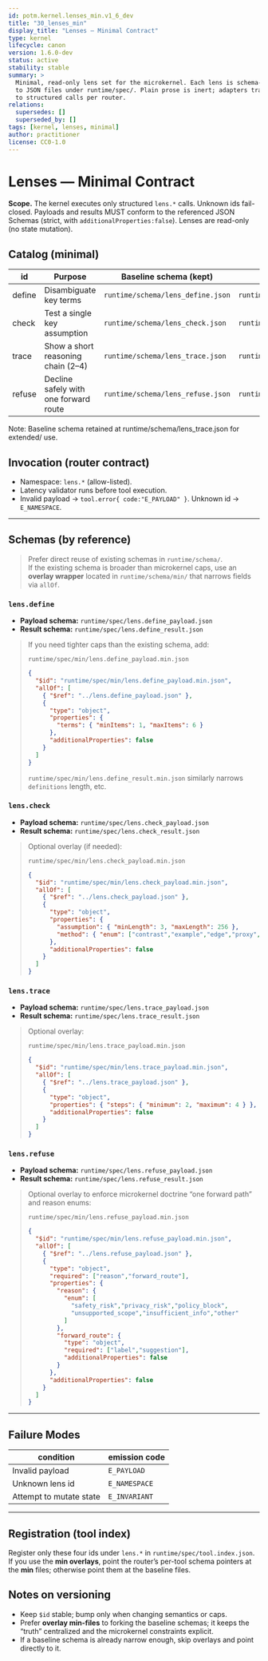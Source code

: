 ```yaml
---
id: potm.kernel.lenses_min.v1_6_dev
title: "30_lenses_min"
display_title: "Lenses — Minimal Contract"
type: kernel
lifecycle: canon
version: 1.6.0-dev
status: active
stability: stable
summary: >
  Minimal, read-only lens set for the microkernel. Each lens is schema-bound
  to JSON files under runtime/spec/. Plain prose is inert; adapters translate
  to structured calls per router.
relations:
  supersedes: []
  superseded_by: []
tags: [kernel, lenses, minimal]
author: practitioner
license: CC0-1.0
---
```


# Lenses — Minimal Contract

**Scope.** The kernel executes only structured `lens.*` calls. Unknown ids fail-closed.
Payloads and results MUST conform to the referenced JSON Schemas (strict, with
`additionalProperties:false`). Lenses are read-only (no state mutation).

## Catalog (minimal)

| id     | Purpose                               | Baseline schema (kept)    | Min overlay (microkernel)         | Example (microkernel)                  |
| ------ | ------------------------------------- | ------------------------- | --------------------------------- | -------------------------------------- |
| define | Disambiguate key terms                | `runtime/schema/lens_define.json` | `runtime/schema/min/lens_define.min.json` | `runtime/examples/lens_define_invoke.min.json` |
| check  | Test a single key assumption          | `runtime/schema/lens_check.json`  | `runtime/schema/min/lens_check.min.json`  | `runtime/examples/lens_check_invoke.min.json`  |
| trace  | Show a short reasoning chain (2–4)    | `runtime/schema/lens_trace.json`  | `runtime/schema/min/lens_trace.min.json`  | `runtime/examples/lens_trace_invoke.min.json`  |
| refuse | Decline safely with one forward route | `runtime/schema/lens_refuse.json` | `runtime/schema/min/lens_refuse.min.json` | `runtime/examples/lens_refuse_invoke.min.json` |

Note: Baseline schema retained at runtime/schema/lens_trace.json for extended/ use.

## Invocation (router contract)

- Namespace: `lens.*` (allow-listed).
- Latency validator runs before tool execution.
- Invalid payload → `tool.error{ code:"E_PAYLOAD" }`. Unknown id → `E_NAMESPACE`.

---

## Schemas (by reference)

> Prefer direct reuse of existing schemas in `runtime/schema/`.  
> If the existing schema is broader than microkernel caps, use an **overlay wrapper** located in `runtime/schema/min/` that narrows fields via `allOf`.

### `lens.define`

- **Payload schema:** `runtime/spec/lens.define_payload.json`
- **Result schema:**  `runtime/spec/lens.define_result.json`

> If you need tighter caps than the existing schema, add:
>
> `runtime/spec/min/lens.define_payload.min.json`
> ```json
> {
>   "$id": "runtime/spec/min/lens.define_payload.min.json",
>   "allOf": [
>     { "$ref": "../lens.define_payload.json" },
>     {
>       "type": "object",
>       "properties": {
>         "terms": { "minItems": 1, "maxItems": 6 }
>       },
>       "additionalProperties": false
>     }
>   ]
> }
> ```
> `runtime/spec/min/lens.define_result.min.json` similarly narrows `definitions` length, etc.

### `lens.check`

- **Payload schema:** `runtime/spec/lens.check_payload.json`
- **Result schema:**  `runtime/spec/lens.check_result.json`

> Optional overlay (if needed):
>
> `runtime/spec/min/lens.check_payload.min.json`
> ```json
> {
>   "$id": "runtime/spec/min/lens.check_payload.min.json",
>   "allOf": [
>     { "$ref": "../lens.check_payload.json" },
>     {
>       "type": "object",
>       "properties": {
>         "assumption": { "minLength": 3, "maxLength": 256 },
>         "method": { "enum": ["contrast","example","edge","proxy","other"] }
>       },
>       "additionalProperties": false
>     }
>   ]
> }
> ```

### `lens.trace`

- **Payload schema:** `runtime/spec/lens.trace_payload.json`
- **Result schema:**  `runtime/spec/lens.trace_result.json`

> Optional overlay:
>
> `runtime/spec/min/lens.trace_payload.min.json`
> ```json
> {
>   "$id": "runtime/spec/min/lens.trace_payload.min.json",
>   "allOf": [
>     { "$ref": "../lens.trace_payload.json" },
>     {
>       "type": "object",
>       "properties": { "steps": { "minimum": 2, "maximum": 4 } },
>       "additionalProperties": false
>     }
>   ]
> }
> ```

### `lens.refuse`

- **Payload schema:** `runtime/spec/lens.refuse_payload.json`
- **Result schema:**  `runtime/spec/lens.refuse_result.json`

> Optional overlay to enforce microkernel doctrine “one forward path” and reason enums:
>
> `runtime/spec/min/lens.refuse_payload.min.json`
> ```json
> {
>   "$id": "runtime/spec/min/lens.refuse_payload.min.json",
>   "allOf": [
>     { "$ref": "../lens.refuse_payload.json" },
>     {
>       "type": "object",
>       "required": ["reason","forward_route"],
>       "properties": {
>         "reason": {
>           "enum": [
>             "safety_risk","privacy_risk","policy_block",
>             "unsupported_scope","insufficient_info","other"
>           ]
>         },
>         "forward_route": {
>           "type": "object",
>           "required": ["label","suggestion"],
>           "additionalProperties": false
>         }
>       },
>       "additionalProperties": false
>     }
>   ]
> }
> ```

---

## Failure Modes

| condition                 | emission code  |
|--------------------------|----------------|
| Invalid payload          | `E_PAYLOAD`    |
| Unknown lens id          | `E_NAMESPACE`  |
| Attempt to mutate state  | `E_INVARIANT`  |

---

## Registration (tool index)

Register only these four ids under `lens.*` in `runtime/spec/tool.index.json`.  
If you use the **min overlays**, point the router’s per-tool schema pointers at the **min** files; otherwise point them at the baseline files.

## Notes on versioning

- Keep `$id` stable; bump only when changing semantics or caps.  
- Prefer **overlay min-files** to forking the baseline schemas; it keeps the “truth” centralized and the microkernel constraints explicit.  
- If a baseline schema is already narrow enough, skip overlays and point directly to it.

